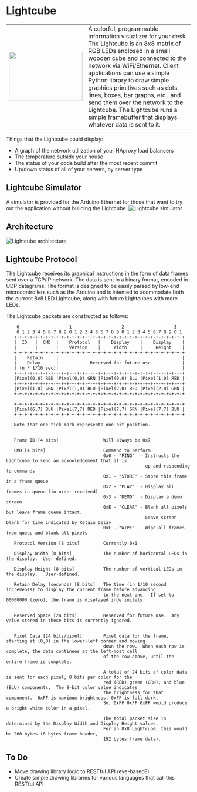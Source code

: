 Lightcube
=========
<table border=0 cellpadding=8 style="border: 0px;">
 <td width=200 height=133 align=middle valign=middle>
  <img width=200 height=133 src="https://dl.dropboxusercontent.com/u/16837290/output.chrissnell.com/color_8x8_matrix.jpg" />
 </td>
 <td align=left valign=top>
A colorful, programmable information visualizer for your desk.  The Lightcube is an 8x8 matrix
of RGB LEDs enclosed in a small wooden cube and connected to the network via WiFi/Ethernet.
Client applications can use a simple Python library to draw simple graphics primitives such as
dots, lines, boxes, bar graphs, etc., and send them over the network to the Lightcube.   The Lightcube
runs a simple framebuffer that displays whatever data is sent to it.   
 </td>
</tr>
</table>

Things that the Lightcube could display:

* A graph of the network utilization of your HAproxy load balancers
* The temperature outside your house
* The status of your code build after the most recent commit
* Up/down status of all of your servers, by server type

Lightcube Simulator
-------------------
A simulator is provided for the Arduino Ethernet for those that want to try out the application without
building the Lightcube.
![Lightcube simulator](https://dl.dropboxusercontent.com/u/16837290/output.chrissnell.com/Lightcube_simulator.png)

Architecture
------------

![Lightcube architecture](https://raw.github.com/chrissnell/Lightcube/master/LightcubeArchitecture.png)


Lightcube Protocol
------------------
The Lightcube receives its graphical instructions in the form of data frames sent over a TCP/IP network.
The data is sent in a binary format, encoded in UDP datagrams.   The format is designed to be easily
parsed by low-end microcontrollers such as the Arduino and is intented to acommodate both the current
8x8 LED Lightcube, along with future Lightcubes with more LEDs.  

The Lightcube packets are constructed as follows:

```
    0                   1                   2                   3   
    0 1 2 3 4 5 6 7 8 9 0 1 2 3 4 5 6 7 8 9 0 1 2 3 4 5 6 7 8 9 0 1 
   +-+-+-+-+-+-+-+-+-+-+-+-+-+-+-+-+-+-+-+-+-+-+-+-+-+-+-+-+-+-+-+-+
   |  ID   |  CMD  |    Protocol   |    Display    |    Display    |
   |       |       |    Version    |     Width     |     Height    |
   +-+-+-+-+-+-+-+-+-+-+-+-+-+-+-+-+-+-+-+-+-+-+-+-+-+-+-+-+-+-+-+-+
   |    Retain     |                                               |
   |    Delay      |            Reserved for future use            |
   | (n * 1/10 sec)|                                               |
   +-+-+-+-+-+-+-+-+-+-+-+-+-+-+-+-+-+-+-+-+-+-+-+-+-+-+-+-+-+-+-+-+
   |Pixel(0,0) RED |Pixel(0,0) GRN |Pixel(0,0) BLU |Pixel(1,0) RED |
   +-+-+-+-+-+-+-+-+-+-+-+-+-+-+-+-+-+-+-+-+-+-+-+-+-+-+-+-+-+-+-+-+
   |Pixel(1,0) GRN |Pixel(1,0) BLU |Pixel(2,0) RED |Pixel(2,0) GRN |
   +-+-+-+-+-+-+-+-+-+-+-+-+-+-+-+-+-+-+-+-+-+-+-+-+-+-+-+-+-+-+-+-+   
         ...
   +-+-+-+-+-+-+-+-+-+-+-+-+-+-+-+-+-+-+-+-+-+-+-+-+-+-+-+-+-+-+-+-+   
   |Pixel(6,7) BLU |Pixel(7,7) RED |Pixel(7,7) GRN |Pixel(7,7) BLU |
   +-+-+-+-+-+-+-+-+-+-+-+-+-+-+-+-+-+-+-+-+-+-+-+-+-+-+-+-+-+-+-+-+

   Note that one tick mark represents one bit position.


   Frame ID [4 bits]                 Will always be 0x7

   CMD [4 bits]						 Command to perform
                                     0x0 - "PING"  - Instructs the Lightcube to send an acknoledgement that it is
                                                     up and responding to commands
                                     0x1 - "STORE" - Store this frame in a frame queue
                                     0x2 - "PLAY"  - Display all frames in queue (in order received)
                                     0x3 - "DEMO"  - Display a demo screen
                                     0xE - "CLEAR" - Blank all pixels but leave frame queue intact.
                                                     Leave screen blank for time indicated by Retain Delay
                                     0xF - "WIPE"  - Wipe all frames from queue and blank all pixels

   Protocol Version [8 bits]         Currently 0x1

   Display Width [8 bits]            The number of horizontal LEDs in the display.  User-defined.

   Display Height [8 bits]           The number of vertical LEDs in the display.   User-defined. 

   Retain Delay (seconds) [8 bits]   The time (in 1/10 second increments) to display the current frame before advancing 
                                     to the next one.  If set to 00000000 (zero), the frame is displayed indefinitely.


   Reserved Space [24 bits]          Reserved for future use.  Any value stored in these bits is currently ignored.

                                     
   Pixel Data [24 bits/pixel]        Pixel data for the frame, starting at (0,0) in the lower-left corner and moving
                                     down the row.  When each row is complete, the data continues at the left-most cell
                                     of the row above, until the entire frame is complete.

                                     A total of 24 bits of color data is sent for each pixel, 8 bits per color for the 
                                     red (RED),green (GRN), and blue (BLU) components.  The 8-bit color value indicates
                                     the brightness for that component.  0xFF is maximum brightness, 0xFF is full dark.
                                     So, 0xFF 0xFF 0xFF would produce a bright white color in a pixel.

                                     The total packet size is determined by the Display Width and Display Height values.
                                     For an 8x8 Lightcube, this would be 200 bytes (8 bytes frame header, 
                                     192 bytes frame data).
```

To Do
-----
* Move drawing library logic to RESTful API (eve-based?)
* Create simple drawing libraries for various languages that call this RESTful API
